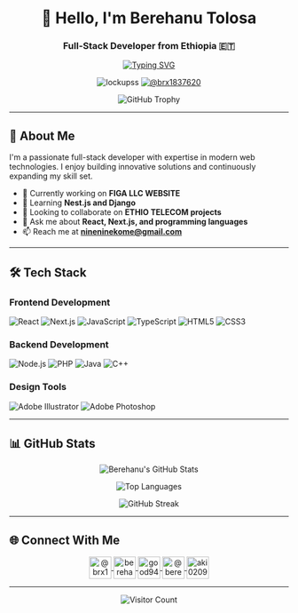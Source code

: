 <h1 align="center">👋 Hello, I'm Berehanu Tolosa</h1>
<h3 align="center">Full-Stack Developer from Ethiopia 🇪🇹</h3>

<p align="center">
  <a href="https://git.io/typing-svg"><img src="https://readme-typing-svg.demolab.com?font=Fira+Code&weight=600&size=22&duration=4000&pause=1000&color=5C87F7&center=true&vCenter=true&width=500&lines=Passionate+Developer;React+%7C+Next.js+Expert;Open-Source+Enthusiast;Problem+Solver" alt="Typing SVG" /></a>
</p>

<p align="center">
  <img src="https://komarev.com/ghpvc/?username=lockupss&label=Profile%20Views&color=0e75b6&style=for-the-badge" alt="lockupss" />
  <a href="https://twitter.com/@brx1837620" target="blank"><img src="https://img.shields.io/twitter/follow/@brx1837620?logo=twitter&style=for-the-badge" alt="@brx1837620" /></a>
</p>

<div align="center">
  
![GitHub Trophy](https://github-profile-trophy.vercel.app/?username=lockupss&theme=onedark&row=2&column=4)

</div>

---

## 🚀 About Me

I'm a passionate full-stack developer with expertise in modern web technologies. I enjoy building innovative solutions and continuously expanding my skill set.

- 🔭 Currently working on **FIGA LLC WEBSITE**
- 🌱 Learning **Nest.js and Django**
- 👯 Looking to collaborate on **ETHIO TELECOM projects**
- 💬 Ask me about **React, Next.js, and programming languages**
- 📫 Reach me at **nineninekome@gmail.com**

---

## 🛠️ Tech Stack

### Frontend Development
![React](https://img.shields.io/badge/React-20232A?style=for-the-badge&logo=react&logoColor=61DAFB)
![Next.js](https://img.shields.io/badge/Next.js-000000?style=for-the-badge&logo=next.js&logoColor=white)
![JavaScript](https://img.shields.io/badge/JavaScript-F7DF1E?style=for-the-badge&logo=javascript&logoColor=black)
![TypeScript](https://img.shields.io/badge/TypeScript-007ACC?style=for-the-badge&logo=typescript&logoColor=white)
![HTML5](https://img.shields.io/badge/HTML5-E34F26?style=for-the-badge&logo=html5&logoColor=white)
![CSS3](https://img.shields.io/badge/CSS3-1572B6?style=for-the-badge&logo=css3&logoColor=white)

### Backend Development
![Node.js](https://img.shields.io/badge/Node.js-339933?style=for-the-badge&logo=nodedotjs&logoColor=white)
![PHP](https://img.shields.io/badge/PHP-777BB4?style=for-the-badge&logo=php&logoColor=white)
![Java](https://img.shields.io/badge/Java-ED8B00?style=for-the-badge&logo=openjdk&logoColor=white)
![C++](https://img.shields.io/badge/C++-00599C?style=for-the-badge&logo=c%2B%2B&logoColor=white)

### Design Tools
![Adobe Illustrator](https://img.shields.io/badge/Illustrator-FF9A00?style=for-the-badge&logo=adobe-illustrator&logoColor=white)
![Adobe Photoshop](https://img.shields.io/badge/Photoshop-31A8FF?style=for-the-badge&logo=adobe-photoshop&logoColor=white)

---

## 📊 GitHub Stats

<div align="center">
  
![Berehanu's GitHub Stats](https://github-readme-stats.vercel.app/api?username=lockupss&show_icons=true&theme=radical&count_private=true&hide_border=true)

![Top Languages](https://github-readme-stats.vercel.app/api/top-langs/?username=lockupss&layout=compact&theme=radical&hide_border=true&langs_count=8)

![GitHub Streak](https://github-readme-streak-stats.herokuapp.com/?user=lockupss&theme=radical&hide_border=true)

</div>

---

## 🌐 Connect With Me

<p align="center">
  <a href="https://twitter.com/@brx1837620" target="blank">
    <img align="center" src="https://raw.githubusercontent.com/rahuldkjain/github-profile-readme-generator/master/src/images/icons/Social/twitter.svg" alt="@brx1837620" height="40" width="40" />
  </a>
  <a href="https://linkedin.com/in/berehanu tolosa" target="blank">
    <img align="center" src="https://raw.githubusercontent.com/rahuldkjain/github-profile-readme-generator/master/src/images/icons/Social/linked-in-alt.svg" alt="berehanu tolosa" height="40" width="40" />
  </a>
  <a href="https://instagram.com/good9467night" target="blank">
    <img align="center" src="https://raw.githubusercontent.com/rahuldkjain/github-profile-readme-generator/master/src/images/icons/Social/instagram.svg" alt="good9467night" height="40" width="40" />
  </a>
  <a href="https://www.youtube.com/c/@berehanutolosa" target="blank">
    <img align="center" src="https://raw.githubusercontent.com/rahuldkjain/github-profile-readme-generator/master/src/images/icons/Social/youtube.svg" alt="@berehanutolosa" height="40" width="40" />
  </a>
  <a href="https://discord.gg/aki020993" target="blank">
    <img align="center" src="https://raw.githubusercontent.com/rahuldkjain/github-profile-readme-generator/master/src/images/icons/Social/discord.svg" alt="aki020993" height="40" width="40" />
  </a>
</p>

---

<div align="center">
  
![Visitor Count](https://profile-counter.glitch.me/lockupss/count.svg)

</div>
